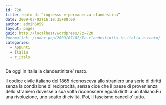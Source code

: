 ```yaml
---
id: 720
title: reato di “ingresso e permanenza clandestina”
date: 2009-07-02T16:19:35+00:00
author: admin6059
layout: pages
guid: http://localhost/wordpress/?p=720
#permalink: /index.php/2009/07/02/la-clandestinita-in-italia-e-reato/
categories:
  - Appunti
  - Italia
  - r_itals
---
```

Da oggi in Italia la clandestinita&#8217;e&#8217; reato.

Il codice civile italiano del 1865 riconosceva allo straniero una serie di diritti senza la condizione di reciprocità, senza cioé che il paese di provenienza dello straniero dovesse a sua volta riconoscere eguali diritti a un italiano.Fu una rivoluzione, uno scatto di civiltà. Poi, il fascismo cancello&#8217; tutto.
